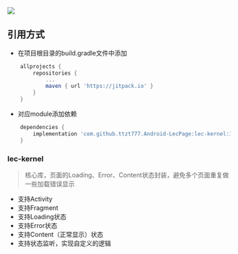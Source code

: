 [![](https://jitpack.io/v/ttzt777/Adroid-LecPage.svg)](https://jitpack.io/#ttzt777/Adroid-LecPage)
## 引用方式
- 在项目根目录的build.gradle文件中添加
```groovy
    allprojects {
        repositories {
            ...
            maven { url 'https://jitpack.io' }
        }
    }
```
- 对应module添加依赖
```groovy
    dependencies {
        implementation 'com.github.ttzt777.Android-LecPage:lec-kernel:1.0.3'
    }
```
### **lec-kernel**
> 核心库，页面的Loading、Error、Content状态封装，避免多个页面重复做一些加载错误显示
- 支持Activity
- 支持Fragment
- 支持Loading状态
- 支持Error状态
- 支持Content（正常显示）状态
- 支持状态监听，实现自定义的逻辑
